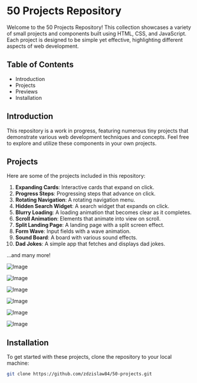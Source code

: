 # 50 Projects Repository

Welcome to the 50 Projects Repository! This collection showcases a variety of small projects and components built using HTML, CSS, and JavaScript. Each project is designed to be simple yet effective, highlighting different aspects of web development.

## Table of Contents

- Introduction
- Projects
- Previews
- Installation

## Introduction

This repository is a work in progress, featuring numerous tiny projects that demonstrate various web development techniques and concepts. Feel free to explore and utilize these components in your own projects.

## Projects

Here are some of the projects included in this repository:

1. **Expanding Cards**: Interactive cards that expand on click.
2. **Progress Steps**: Progressing steps that advance on click.
3. **Rotating Navigation**: A rotating navigation menu.
4. **Hidden Search Widget**: A search widget that expands on click.
5. **Blurry Loading**: A loading animation that becomes clear as it completes.
6. **Scroll Animation**: Elements that animate into view on scroll.
7. **Split Landing Page**: A landing page with a split screen effect.
8. **Form Wave**: Input fields with a wave animation.
9. **Sound Board**: A board with various sound effects.
10. **Dad Jokes**: A simple app that fetches and displays dad jokes.

...and many more!

![Image](https://github.com/user-attachments/assets/8a600057-470d-4329-9897-57a0eeb8d1d9)

![Image](https://github.com/user-attachments/assets/f8dfd76d-4fcd-4562-8163-f4f5d52e5af9)

![Image](https://github.com/user-attachments/assets/8560bd07-b5f2-48d3-81b0-f10d97209c3b)

![Image](https://github.com/user-attachments/assets/5570838e-5e2a-44f5-bb8f-eeca644cf299)

![Image](https://github.com/user-attachments/assets/0029b9dc-aa43-466d-9b56-02fbb8f30c3f)

![Image](https://github.com/user-attachments/assets/1e68edf5-2702-4ead-ba84-383158ba660a)

## Installation

To get started with these projects, clone the repository to your local machine:

```bash
git clone https://github.com/zdzislaw84/50-projects.git
